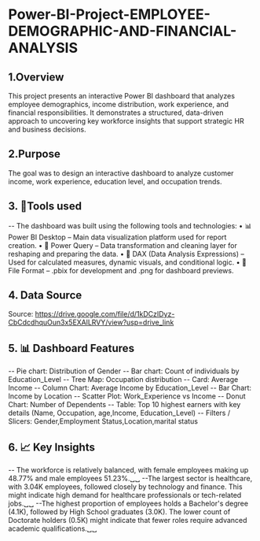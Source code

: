 # Power-BI-Project-EMPLOYEE-DEMOGRAPHIC-AND-FINANCIAL-ANALYSIS

## 1.Overview
This project presents an interactive Power BI dashboard that analyzes employee demographics, income distribution, work experience, and financial responsibilities. It demonstrates a structured, data-driven approach to uncovering key workforce insights that support strategic HR and business decisions.

## 2.Purpose
The goal was to design an interactive dashboard to analyze customer income, work experience, education level, and occupation trends.

## 3. 🧰Tools used 

-- The dashboard was built using the following tools and technologies:
•	📊 Power BI Desktop – Main data visualization platform used for report creation.
•	📂 Power Query – Data transformation and cleaning layer for reshaping and preparing the data.
•	🧠 DAX (Data Analysis Expressions) – Used for calculated measures, dynamic visuals, and conditional logic.
•	📁 File Format – .pbix for development and .png for dashboard previews.

## 4.	Data Source

Source: https://drive.google.com/file/d/1kDCzIDyz-CbCdcdhquOun3x5EXAlLRVY/view?usp=drive_link

## 5. 📊 Dashboard Features

-- Pie chart: Distribution of Gender
-- Bar chart: Count of individuals by Education_Level
-- Tree Map: Occupation distribution
-- Card: Average Income
-- Column Chart: Average Income by Education_Level
-- Bar Chart: Income by Location
-- Scatter Plot: Work_Experience vs Income
-- Donut Chart: Number of Dependents
-- Table: Top 10 highest earners with key details (Name, Occupation, age,Income, Education_Level)
-- Filters / Slicers: Gender,Employment Status,Location,marital status

## 6. 📈 Key Insights
-- The workforce is relatively balanced, with female employees making up 48.77% and male employees 51.23%.␣␣
--The largest sector is healthcare, with 3.04K employees, followed closely by technology and finance. This might indicate high demand for healthcare professionals or tech-related jobs.␣␣
--The highest proportion of employees holds a Bachelor's degree (4.1K), followed by High School graduates (3.0K). The lower count of Doctorate holders (0.5K) might indicate that fewer roles require advanced academic qualifications.␣␣




